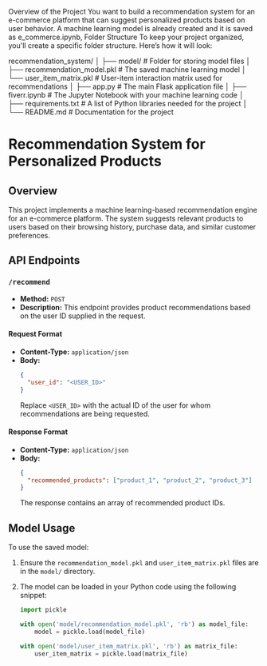 Overview of the Project
You want to build a recommendation system for an e-commerce platform that can suggest personalized products based on user behavior. A machine learning model is already created and it is saved as e_commerce.ipynb,
Folder Structure
To keep your project organized, you'll create a specific folder structure. Here’s how it will look:

recommendation_system/
│
├── model/ # Folder for storing model files
│ ├── recommendation_model.pkl # The saved machine learning model
│ └── user_item_matrix.pkl # User-item interaction matrix used for recommendations
│
├── app.py # The main Flask application file
│
├── fiverr.ipynb # The Jupyter Notebook with your machine learning code
│
├── requirements.txt # A list of Python libraries needed for the project
│
└── README.md # Documentation for the project

# Recommendation System for Personalized Products

## Overview

This project implements a machine learning-based recommendation engine for an e-commerce platform. The system suggests relevant products to users based on their browsing history, purchase data, and similar customer preferences.

## API Endpoints

### `/recommend`

- **Method:** `POST`
- **Description:** This endpoint provides product recommendations based on the user ID supplied in the request.

#### Request Format

- **Content-Type:** `application/json`
- **Body:**
  ```json
  {
    "user_id": "<USER_ID>"
  }
  ```
  Replace `<USER_ID>` with the actual ID of the user for whom recommendations are being requested.

#### Response Format

- **Content-Type:** `application/json`
- **Body:**
  ```json
  {
    "recommended_products": ["product_1", "product_2", "product_3"]
  }
  ```
  The response contains an array of recommended product IDs.

## Model Usage

To use the saved model:

1. Ensure the `recommendation_model.pkl` and `user_item_matrix.pkl` files are in the `model/` directory.
2. The model can be loaded in your Python code using the following snippet:

   ```python
   import pickle

   with open('model/recommendation_model.pkl', 'rb') as model_file:
       model = pickle.load(model_file)

   with open('model/user_item_matrix.pkl', 'rb') as matrix_file:
       user_item_matrix = pickle.load(matrix_file)
   ```
